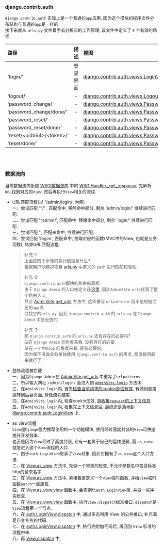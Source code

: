 
&nbsp;  
### django.contrib.auth  
`django.contrib.auth` 实际上是一个普通的`app`应用, 因为这个模块的程序文件分布结构与普通的`app`是一样的.   
接下来就从 `urls.py` 文件着手去分析它的工作原理, 该文件中定义了 `8` 个有效的路径.   
  
|路径|描述|视图|
|:---|:---:| :--- | 
|'login/'|登录界面 |[django.contrib.auth.views.LoginView.as_view()](#)|   
|'logout/'| - | [django.contrib.auth.views.LogoutView.as_view()](#)| 
|'password_change/'| - |[django.contrib.auth.views.PasswordChangeView.as_view()](#)|  
|'password_change/done/'| - |[django.contrib.auth.views.PasswordChangeDoneView.as_view()](#)|  
|'password_reset/'|  - |[django.contrib.auth.views.PasswordResetView.as_view()](#)| 
|'password_reset/done/'| - |[django.contrib.auth.views.PasswordResetDoneView.as_view(#)]()|  
|'reset/\<uidb64>/\<token>/'| - |[django.contrib.auth.views.PasswordResetConfirmView.as_view(#)]()|  
|'reset/done/'| - |[django.contrib.auth.views.PasswordResetCompleteView.as_view()](#)|  


&nbsp;  
&nbsp;  
### 数据流向
当前数据流向衔接 [WSGI数据流向](./wsgi.md) 中的 [WSGIHandler._get_response](../../src/Django-3.0.8/django/core/handlers/base.py#L85), 先解析`URL`找到对应的`View`, 然后再执行`View`相关的流程. 

- URL匹配流程(以 '/admin/login/' 为例)   
  一、尝试匹配 '^/' , 匹配命中, 移除命中部分, 剩余 'admin/login/' 继续进行匹配.     
  二、尝试匹配 '^admin/', 匹配命中, 移除命中部分, 剩余 'login/' 继续进行匹配.   
  三、尝试匹配 '', 匹配未命中, 继续进行匹配.   
  四、尝试匹配 'login/', 匹配命中, 提取对应的函数(MVC中的View, 也就是业务函数), 结束URL匹配流程.   

  > 补充-1:   
  > 上面这四个步骤的执行依据是什么?     
  > 根据用户创建的项目 [urls.py](../../examples/myqueryset/myqueryset/urls.py#L20) 中定义的 `path` 进行匹配和驱动.  
  > 
  > 补充-2:  
  > `django.contrib.auth`模块的路由的真相.  
  > 由于 `Django Admin` 的入口被定义在[这里](../../examples/myqueryset/myqueryset/urls.py#L20), 因此`AdminSite.urls`托管了整个路由入口,    
  > 并且 [AdminSite.get_urls](../../src/Django-3.0.8/django/contrib/admin/sites.py#L240) 方法中, 选择重写 `urlpatterns` 而不是根据注册的`app`去   
  > 寻找它的`urls.py`, 因此 `django.contrib.auth` 的 `urls.py` 在 `Django Admin` 中是无效的.  
  > 
  > 补充-3:   
  > 那 `django.contrib.auth` 的 `urls.py` 还有存在的必要吗?  
  > 站在 `Django Admin` 的角度来看, 没有存在的必要,  
  > 站在 `一个常规app` 的角度来看, 是有必要的,  
  > 因为保不准谁会有单独使用 `django.contrib.auth` 的需求, 那直接用起来就行了.  

- 登陆流程被拦截   
  一、因为`Django Admin`在 [AdminSite.get_urls](../../src/Django-3.0.8/django/contrib/admin/sites.py#L240) 中重写了`urlpatterns`.  
  二、所以输入网址 `/admin/login/` 会进入到 [`AdminSite.login`](../../src/Django-3.0.8/django/contrib/admin/sites.py#L376) 方法中.   
  三、在`AdminSite.login`内, 首先[检查当前请求的cookie是否有效](../../src/Django-3.0.8/django/contrib/admin/sites.py#L380), 有效则直接跳转到后台页面, 登陆流程结束.   
  四、在`AdminSite.login`内, 检查cookie无效, [则收集`request`的上下文信息](../../src/Django-3.0.8/django/contrib/admin/sites.py#L392).  
  五、在`AdminSite.login`内, 收集完上下文信息后, 最终还是落地到 [django.contrib.auth.LoginView](../../src/Django-3.0.8/django/contrib/admin/sites.py#L416) 上.   

- as_view流程  
  `View`是`Django`强力推荐使用的一个功能模块, 使用经过高度封装的`View`可快速提升开发效率.  
  也正是因为`View`经过了高度封装, 它有一套属于自己的运作逻辑, 而 `as_view` 就是进入这个`View`流程的入口.    
  一、由于`auth.LoginView`继承了`View`对象, 因此它拥有了`as_view`这个入口方法.   
  二、在 [View.as_view](../../src/Django-3.0.8/django/views/generic/base.py#L53) 方法中, 先做一个常规的检查, 不允许参数名中包含标准http的请求名字.  
  三、在 [View.as_view](../../src/Django-3.0.8/django/views/generic/base.py#L63) 方法中, 紧接着是定义一个`view`临时函数, 并给`view`临时函数`patch`一些属性.   
  四、在 [View.as_view.view](../../src/Django-3.0.8/django/views/generic/base.py#L65) 函数中, 会实例化`auth.LoginView`类, 并做一些冲突检查.   
  五、在 [View.as_view.view](../../src/Django-3.0.8/django/views/generic/base.py#L65) 函数中, 执行`View.dispatch`标准接口, `dispatch`是`View`流程第一个节点.      
  六、在 [auth.LoginView.dispatch](../../src/Django-3.0.8/django/contrib/auth/views.py#L54) 中, 通过多态利用 View 的公共接口, 补充满足自身业务的代码.  
  七、在 [auth.LoginView.dispatch](../../src/Django-3.0.8/django/contrib/auth/views.py#L54) 中, 执行完附加代码后, 再回到 `View` 标准的流程中来.  
  八、再 [View.dispatch](../../src/Django-3.0.8/django/views/generic/base.py#L96) 中, 